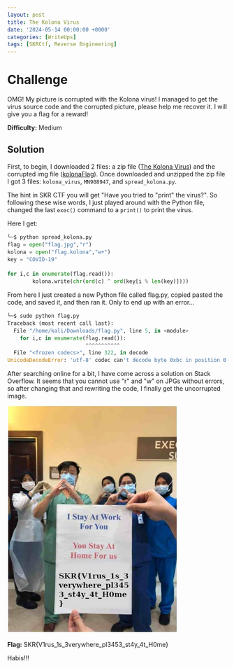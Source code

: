 ```yaml
---
layout: post
title: The Kolona Virus
date: '2024-05-14 00:00:00 +0000'
categories: [WriteUps]
tags: [SKRCtf, Reverse Engineering]  
---
```


# Challenge

OMG! My picture is corrupted with the Kolona virus! I managed to get the virus source code and the corrupted picture, please help me recover it. I will give you a flag for a reward!

**Difficulty:** Medium

## Solution

First, to begin, I downloaded 2 files: a zip file ([The Kolona Virus](assets/img/TheKolonaVirus/The_Kolona_Virus.zip)) and the corrupted img file ([kolonaFlag](assets/img/TheKolonaVirus/flag.kolona)). Once downloaded and unzipped the zip file I got 3 files: `kolona_virus`, `MN908947`, and `spread_kolona.py`.

The hint in SKR CTF you will get "Have you tried to "print" the virus?". So following these wise words, I just played around with the Python file, changed the last `exec()` command to a `print()` to print the virus.

Here I get:
```python
└─$ python spread_kolona.py
flag = open("flag.jpg","r")
kolona = open("flag.kolona","w+")
key = "COVID-19"

for i,c in enumerate(flag.read()):
        kolona.write(chr(ord(c) ^ ord(key[i % len(key)])))

```

From here I just created a new Python file called flag.py, copied pasted the code, and saved it, and then ran it. Only to end up with an error...
```python
└─$ sudo python flag.py 
Traceback (most recent call last):
  File "/home/kali/Downloads/flag.py", line 5, in <module>
    for i,c in enumerate(flag.read()):
                         ^^^^^^^^^^^
  File "<frozen codecs>", line 322, in decode
UnicodeDecodeError: 'utf-8' codec can't decode byte 0xbc in position 0: invalid start byte
```

After searching online for a bit, I have come across a solution on Stack Overflow. It seems that you cannot use "r" and "w" on JPGs without errors, so after changing that and rewriting the code, I finally get the uncorrupted image.

![flag](assets/img/TheKolonaVirus/flag.jpg)


**Flag:** SKR{V1rus_1s_3verywhere_pl3453_st4y_4t_H0me}

Habis!!!
